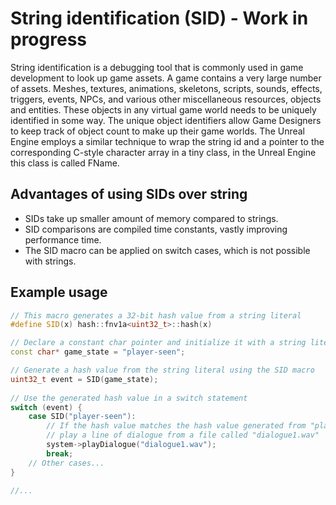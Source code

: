 # String identification (SID) - Work in progress 
String identification is a debugging tool that is commonly used in game development to look up game assets. A game contains a very large number of assets. Meshes, textures, animations, skeletons, scripts, sounds, effects, triggers, events, NPCs, and various other miscellaneous resources, objects and entities. These objects in any virtual game world needs to be uniquely identified in some way. The unique object identifiers allow Game Designers to keep track of object count to make up their game worlds. The Unreal Engine employs a similar technique  to wrap the string id and a pointer to the corresponding C-style character array in a tiny class, in the Unreal Engine this class is called FName.



## Advantages of using SIDs over string
* SIDs take up smaller amount of memory compared to strings.
* SID comparisons are compiled time constants, vastly improving performance time.  
* The SID macro can be applied on switch cases, which is not possible with strings.


## Example usage

```cpp
// This macro generates a 32-bit hash value from a string literal
#define SID(x) hash::fnv1a<uint32_t>::hash(x)

// Declare a constant char pointer and initialize it with a string literal
const char* game_state = "player-seen";

// Generate a hash value from the string literal using the SID macro
uint32_t event = SID(game_state);
    
// Use the generated hash value in a switch statement
switch (event) {
    case SID("player-seen"):
        // If the hash value matches the hash value generated from "player-seen",
        // play a line of dialogue from a file called "dialogue1.wav"
        system->playDialogue("dialogue1.wav");
        break;
    // Other cases...
}

//...
    
``` 




